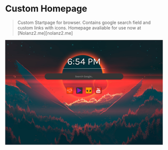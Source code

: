 # Custom Homepage
>Custom Startpage for browser. Contains google search field and custom links with icons.
Homepage avaliable for use now at [Nolanz2.me][nolanz2.me]

![](screenshot.png)

